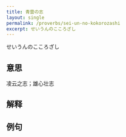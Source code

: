 ```yaml
---
title: 青雲の志
layout: single
permalink: /proverbs/sei-un-no-kokorozashi
excerpt: せいうんのこころざし
---
```


せいうんのこころざし

## 意思

凌云之志；雄心壮志

## 解释

## 例句


